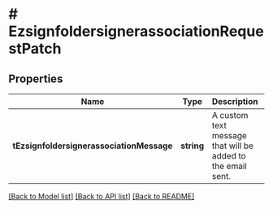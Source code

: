 # # EzsignfoldersignerassociationRequestPatch

## Properties

Name | Type | Description | Notes
------------ | ------------- | ------------- | -------------
**tEzsignfoldersignerassociationMessage** | **string** | A custom text message that will be added to the email sent. | [optional]

[[Back to Model list]](../../README.md#models) [[Back to API list]](../../README.md#endpoints) [[Back to README]](../../README.md)
